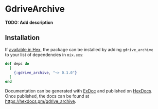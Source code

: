 # GdriveArchive

**TODO: Add description**

## Installation

If [available in Hex](https://hex.pm/docs/publish), the package can be installed
by adding `gdrive_archive` to your list of dependencies in `mix.exs`:

```elixir
def deps do
  [
    {:gdrive_archive, "~> 0.1.0"}
  ]
end
```

Documentation can be generated with [ExDoc](https://github.com/elixir-lang/ex_doc)
and published on [HexDocs](https://hexdocs.pm). Once published, the docs can
be found at <https://hexdocs.pm/gdrive_archive>.

